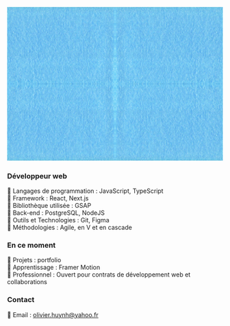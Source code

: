 <img src="/BlueBack22.jpg" alt="Texte alternatif" width="600" />

### Développeur web

🔸 Langages de programmation : JavaScript, TypeScript  
🔸 Framework : React, Next.js   
🔸 Bibliothèque utilisée : GSAP  
🔸 Back-end : PostgreSQL, NodeJS  
🔸 Outils et Technologies : Git, Figma  
🔸 Méthodologies : Agile, en V et en cascade  

### En ce moment

🔸 Projets : portfolio  
🔸 Apprentissage : Framer Motion  
🔸 Professionnel : Ouvert pour contrats de développement web et collaborations  

### Contact

🔸 Email : [olivier.huynh@yahoo.fr](mailto:olivier.huynh@yahoo.fr)
